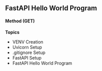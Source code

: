 ## FastAPI Hello World Program

#### Method (GET)

**Topics**

- VENV Creation
- Uvicorn Setup
- .gitignore Setup
- FastAPI Setup
- FastAPI Hello World Program